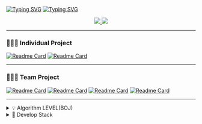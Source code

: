 [![Typing SVG](https://readme-typing-svg.herokuapp.com?font=Roboto+Condensed&color=%23000000&size=50&center=true&vCenter=true&width=1200&height=70&lines=%F0%9F%99%8B%F0%9F%8F%BB+SeungHoon's+GITHUB)](https://github.com/CodingLeeSeungHoon)
[![Typing SVG](https://readme-typing-svg.herokuapp.com?font=Playfair+Display&color=%23000000&size=25&center=true&vCenter=true&width=1200&height=30&lines=I+want+to+be+a+Backend-Engineer+who+knows+A.I+well)](https://github.com/CodingLeeSeungHoon)

<p align="center">
  <a href='https://blog.naver.com/free_minkya' target='_blank'>
      <img src="https://img.shields.io/badge/TECH_BLOG-000000?style=for-the-badge&logo=blog&logoColor=white"> 
  </a>
  
  <a href='https://www.notion.so/8cab7955ef7d43d0bff1b74114b06bb9' target='_blank'>
      <img src="https://img.shields.io/badge/PORTFOLIO-000000?style=for-the-badge&logo=blog&logoColor=white"> 
  </a>
</p>


---
### 🧑🏻‍💻 Individual Project
[![Readme Card](https://github-readme-stats.vercel.app/api/pin/?username=CodingLeeSeungHoon&repo=Python_Algorithm_TeamNote)](https://github.com/CodingLeeSeungHoon/Python_Algorithm_TeamNote)
[![Readme Card](https://github-readme-stats.vercel.app/api/pin/?username=CodingLeeSeungHoon&repo=JPABulkInsertAnalysis)]( https://github.com/CodingLeeSeungHoon/JPABulkInsertAnalysis)

---
### 🧑🏻‍💻 Team Project
[![Readme Card](https://github-readme-stats.vercel.app/api/pin/?username=CodingLeeSeungHoon&repo=HairLossDetection)](https://github.com/CodingLeeSeungHoon/HairLossDetection)
[![Readme Card](https://github-readme-stats.vercel.app/api/pin/?username=CodingLeeSeungHoon&repo=gazuaProject)](https://github.com/CodingLeeSeungHoon/gazuaProject)
[![Readme Card](https://github-readme-stats.vercel.app/api/pin/?username=CodingLeeSeungHoon&repo=StockPricePredictor)](https://github.com/CodingLeeSeungHoon/StockPricePredictor)
[![Readme Card](https://github-readme-stats.vercel.app/api/pin/?username=CodingLeeSeungHoon&repo=NewsTitleMaker)](https://github.com/CodingLeeSeungHoon/NewsTitleMaker)

---

<details>
  <summary>💡 Algorithm LEVEL(BOJ) </summary>
  
 [![Solved.ac tier](http://mazassumnida.wtf/api/v2/generate_badge?boj=free_minkya)](https://solved.ac/free_minkya)  

</details>
<details>
  <summary> 💎 Develop Stack </summary>
  
 ```
  Not updated.
 ```

</details>
